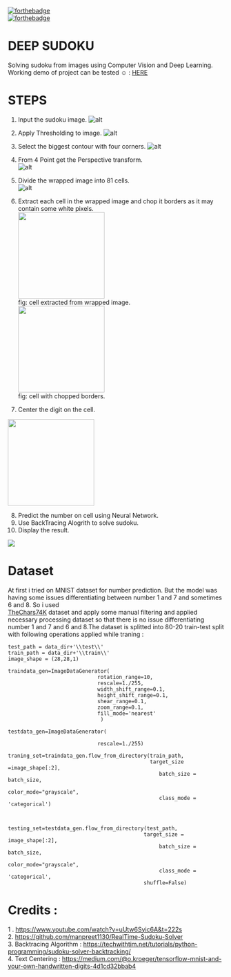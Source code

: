 
[![forthebadge](https://forthebadge.com/images/badges/made-with-python.svg)](https://forthebadge.com)   
[![forthebadge](https://forthebadge.com/images/badges/built-with-love.svg)](https://forthebadge.com)

# DEEP SUDOKU
Solving sudoku from images using Computer Vision and Deep Learning. <br/>
Working demo of project can be tested ☺️ : [HERE](https://solveyoursudoku.herokuapp.com/)<br/>

# STEPS 
 1. Input the sudoku image.
![alt](MEDIA/test3.jpg)

 2. Apply Thresholding to image.
![alt](MEDIA/threshold.jpg)

 3. Select the biggest contour with four corners.
![alt](MEDIA/thresholdg.jpg) 


 4. From 4 Point get the Perspective transform.    
![alt](MEDIA/wrapped.jpg)

 5. Divide the wrapped image into 81 cells.  
![alt](MEDIA/wrappedg.jpg)
 
 6. Extract each cell in the wrapped image and chop it borders as it may contain some white pixels.<br>
  <img src = "MEDIA/noncentered.jpg" width=200><br>
  fig: cell extracted from wrapped image.<br>
  <img src = "MEDIA/chopped.jpg" width=200><br>
  fig: cell with chopped borders.

7. Center the digit on the cell. 
 <img src = "MEDIA/CENTRERD.jpg" width=200>


8. Predict the number on cell using Neural Network.
9. Use BackTracing Alogrith to solve sudoku.<br>
10. Display the result.
 <img src = "MEDIA/result.jpg" >
   



# Dataset 
At first i tried on MNIST dataset for number prediction. But the model was having some issues differentiating between number 1 and 7 and sometimes 6 and 8. So i used  	
[TheChars74K](http://www.ee.surrey.ac.uk/CVSSP/demos/chars74k/) dataset and apply some manual filtering and applied necessary processing dataset so that there is no issue
differentiating number 1 and 7 and 6 and 8.The dataset is splitted into 80-20 train-test split with following operations applied while traning : 
```
test_path = data_dir+'\\test\\'
train_path = data_dir+'\\train\\'
image_shape = (28,28,1)
```
```
traindata_gen=ImageDataGenerator(
                             rotation_range=10,
                             rescale=1./255,
                             width_shift_range=0.1,
                             height_shift_range=0.1,
                             shear_range=0.1,
                             zoom_range=0.1,
                             fill_mode='nearest'
                              )

testdata_gen=ImageDataGenerator(
                             
                             rescale=1./255)
```

```
traning_set=traindata_gen.flow_from_directory(train_path,
                                              target_size =image_shape[:2],
                                                 batch_size = batch_size,
                                                 color_mode="grayscale",
                                                 class_mode = 'categorical')



testing_set=testdata_gen.flow_from_directory(test_path,
                                            target_size = image_shape[:2],
                                                 batch_size = batch_size,
                                                 color_mode="grayscale",
                                                 class_mode = 'categorical',
                                            shuffle=False)                                                 
```




# Credits : 
1 . https://www.youtube.com/watch?v=uUtw6Syic6A&t=222s <br>
2. https://github.com/manpreet1130/RealTime-Sudoku-Solver <br>
3. Backtracing Algorithm : https://techwithtim.net/tutorials/python-programming/sudoku-solver-backtracking/ <br>
4. Text Centering : https://medium.com/@o.kroeger/tensorflow-mnist-and-your-own-handwritten-digits-4d1cd32bbab4



 







 

